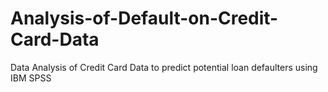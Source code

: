 # Analysis-of-Default-on-Credit-Card-Data
Data Analysis of Credit Card Data to predict potential loan defaulters using IBM SPSS
